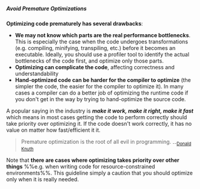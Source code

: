 <div id="title">

##### Avoid Premature Optimizations

</div>

<div id="body">

**Optimizing code prematurely has several drawbacks**:
* **We may not know which parts are the real performance bottlenecks**. This is especially the case when the code undergoes transformations (e.g. compiling, minifying, transpiling, etc.) before it becomes an executable. Ideally, you should use a profiler tool to identify the actual bottlenecks of the code first, and optimize only those parts.
* **Optimizing can complicate the code**, affecting correctness and understandability
* **Hand-optimized code can be harder for the compiler to optimize** (the simpler the code, the easier for the compiler to optimize it). In many cases a compiler can do a better job of optimizing the runtime code if you don't get in the way by trying to hand-optimize the source code.

A popular saying in the industry is **_make it work, make it right, make it fast_** which means in most cases getting the code to perform correctly should take priority over optimizing it. If the code doesn't work correctly, it has no value on matter how fast/efficient it it.

> Premature optimization is the root of all evil in programming. <sub>--[Donald Knuth](https://en.wikipedia.org/wiki/Donald_Knuth)</sub>

Note that **there are cases where optimizing takes priority over other things** %%e.g. when writing code for resource-constrained environments%%. This guideline simply a caution that you should optimize only when it is really needed.

</div>

<div id="extras">
</div>
